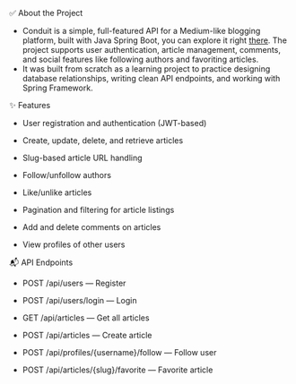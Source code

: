 ✅ About the Project
- Conduit is a simple, full-featured API for a Medium-like blogging platform, built with Java Spring Boot, you can explore it right [there](https://realworld-docs.netlify.app/).
The project supports user authentication, article management, comments, and social features like following authors and favoriting articles.
- It was built from scratch as a learning project to practice designing database relationships, writing clean API endpoints, and working with Spring Framework.

✨ Features
- User registration and authentication (JWT-based)

- Create, update, delete, and retrieve articles

- Slug-based article URL handling

- Follow/unfollow authors

- Like/unlike articles

- Pagination and filtering for article listings

- Add and delete comments on articles

- View profiles of other users


📬 API Endpoints
- POST /api/users — Register

- POST /api/users/login — Login

- GET /api/articles — Get all articles

- POST /api/articles — Create article

- POST /api/profiles/{username}/follow — Follow user

- POST /api/articles/{slug}/favorite — Favorite article
